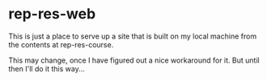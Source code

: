 
# rep-res-web

This is just a place to serve up a site that is built on my local machine
from the contents at rep-res-course.  

This may change, once I have figured out a nice workaround for it. But until then
I'll do it this way...

